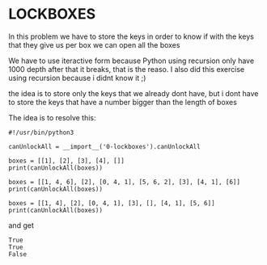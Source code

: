 # LOCKBOXES

In this problem we have to store the keys in order to know if with the keys that
they give us per box we can open all the boxes

We have to use iteractive form because Python using recursion only have 1000 depth
after that it breaks, that is the reaso. I also did this exercise using recursion
because i didnt know it ;)

the idea is to store only the keys that we already dont have, but i dont have
to store the keys that have a number bigger than the length of boxes

The idea is to resolve this:
```
#!/usr/bin/python3

canUnlockAll = __import__('0-lockboxes').canUnlockAll

boxes = [[1], [2], [3], [4], []]
print(canUnlockAll(boxes))

boxes = [[1, 4, 6], [2], [0, 4, 1], [5, 6, 2], [3], [4, 1], [6]]
print(canUnlockAll(boxes))

boxes = [[1, 4], [2], [0, 4, 1], [3], [], [4, 1], [5, 6]]
print(canUnlockAll(boxes))
```
and get
```
True
True
False
```
